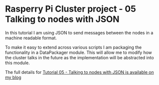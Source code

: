 Rasperry Pi Cluster project - 05 Talking to nodes with JSON
===========================================================

In this tutorial I am using JSON to send messages between the nodes in a machine
readable format.

To make it easy to extend across various scripts I am packaging the functionality
in a DataPackager module. This will allow me to modify how the cluster talks
in the future as the implementation will be abstracted into this module.

The full details for
[Tutorial 05 - Talking to nodes with JSON is available on my blog](
https://chewett.co.uk/blog/1072/raspberry-pi-cluster-node-05-talking-to-nodes-with-json/
)

